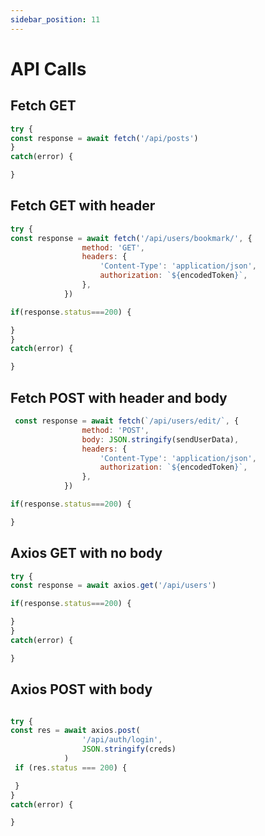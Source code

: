 ```yaml
---
sidebar_position: 11
---
```


# API Calls

## Fetch GET

```javascript
try { 
const response = await fetch('/api/posts')
}
catch(error) { 

}
```

## Fetch GET with header
```javascript
try { 
const response = await fetch('/api/users/bookmark/', {
                method: 'GET',
                headers: {
                    'Content-Type': 'application/json',
                    authorization: `${encodedToken}`,
                },
            })

if(response.status===200) { 

}           
}
catch(error) { 

}
```

## Fetch POST with header and body 
```javascript
 const response = await fetch(`/api/users/edit/`, {
                method: 'POST',
                body: JSON.stringify(sendUserData),
                headers: {
                    'Content-Type': 'application/json',
                    authorization: `${encodedToken}`,
                },
            })

if(response.status===200) { 

}           
```



## Axios GET with no body 
```javascript
try { 
const response = await axios.get('/api/users')

if(response.status===200) { 

}
}
catch(error) { 

}
```

## Axios POST with body 
```javascript

try {
const res = await axios.post(
                '/api/auth/login',
                JSON.stringify(creds)
            )
 if (res.status === 200) { 

 }
}
catch(error) {

}
```
